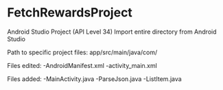 # FetchRewardsProject

Android Studio Project (API Level 34)
Import entire directory from Android Studio

Path to specific project files: app/src/main/java/com/

Files edited:
-AndroidManifest.xml
-activity_main.xml

Files added:
-MainActivity.java
-ParseJson.java
-ListItem.java
